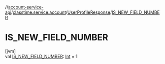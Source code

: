 //[account-service-api](../../../index.md)/[classtime.service.account](../index.md)/[UserProfileResponse](index.md)/[IS_NEW_FIELD_NUMBER](-i-s_-n-e-w_-f-i-e-l-d_-n-u-m-b-e-r.md)

# IS_NEW_FIELD_NUMBER

[jvm]\
val [IS_NEW_FIELD_NUMBER](-i-s_-n-e-w_-f-i-e-l-d_-n-u-m-b-e-r.md): [Int](https://kotlinlang.org/api/latest/jvm/stdlib/kotlin/-int/index.html) = 1
